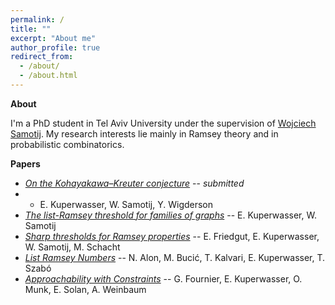 ```yaml
---
permalink: /
title: ""
excerpt: "About me"
author_profile: true
redirect_from: 
  - /about/
  - /about.html
---
```


**About**

I'm a PhD student in Tel Aviv University under the supervision of [Wojciech Samotij](http://www.math.tau.ac.il/~samotij/). My research interests lie mainly in Ramsey theory and in probabilistic combinatorics.

**Papers**
- [*On the Kohayakawa–Kreuter conjecture*](https://arxiv.org/pdf/2307.16611.pdf)
--<i> submitted </i>
- - E. Kuperwasser, W. Samotij, Y. Wigderson
- [*The list-Ramsey threshold for families of graphs*](https://arxiv.org/pdf/2305.19964.pdf)
-- E. Kuperwasser, W. Samotij
- [*Sharp thresholds for Ramsey properties*](https://arxiv.org/pdf/2207.13982.pdf)
-- E. Friedgut, E. Kuperwasser, W. Samotij, M. Schacht
- [*List Ramsey Numbers*](https://arxiv.org/pdf/1902.07018)
-- N. Alon, M. Bucić, T. Kalvari, E. Kuperwasser, T. Szabó
- [*Approachability with Constraints*](https://arxiv.org/pdf/1712.00781.pdf)
-- G. Fournier, E. Kuperwasser, O. Munk, E. Solan, A. Weinbaum
